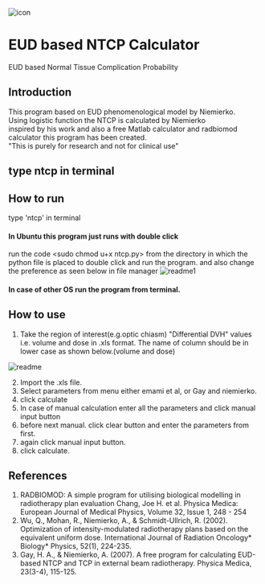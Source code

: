 ![icon](https://user-images.githubusercontent.com/26036836/72178678-6447d280-3409-11ea-9e48-6bb0e41f82db.png)
# EUD based NTCP Calculator
EUD based Normal Tissue Complication Probability
## Introduction
This program based on EUD phenomenological model by Niemierko.\
Using logistic function the NTCP is calculated by Niemierko\
inspired by his work and also a free Matlab calculator and radbiomod calculator this program has been created.\
"This is purely for research and not for clinical use"


## type ntcp in terminal

## How to run
type 'ntcp' in terminal

#### In Ubuntu this program just runs with double click
run the code <sudo chmod u+x ntcp.py> from the directory in which the python file is placed to double click and run the program.
and also change the preference as seen below in file manager
![readme1](https://user-images.githubusercontent.com/26036836/72175217-a10fcb80-3401-11ea-93a5-133efdac63db.png)


#### In case of other OS run the program from terminal.

## How to use
1. Take the region of interest(e.g.optic chiasm) "Differential DVH" values i.e. volume and dose in .xls format. The name of column should be in lower case as shown below.(volume and dose)

![readme](https://user-images.githubusercontent.com/26036836/72164318-79ae0400-33eb-11ea-9239-f1817b7794f4.png)

2. Import the .xls file.
3. Select parameters from menu either emami et al, or Gay and niemierko.
4. click calculate
5. In case of manual calculation enter all the parameters and click manual input button
6. before next manual. click clear button and enter the parameters from first.
7. again click manual input button.
8. click calculate.

## References
1. RADBIOMOD: A simple program for utilising biological modelling in radiotherapy plan evaluation
Chang, Joe H. et al.
Physica Medica: European Journal of Medical Physics, Volume 32, Issue 1, 248 - 254
2. Wu, Q., Mohan, R., Niemierko, A., & Schmidt-Ullrich, R. (2002). Optimization of intensity-modulated radiotherapy plans based on the equivalent uniform dose. International Journal of Radiation Oncology* Biology* Physics, 52(1), 224-235.
3. Gay, H. A., & Niemierko, A. (2007). A free program for calculating EUD-based NTCP and TCP in external beam radiotherapy. Physica Medica, 23(3-4), 115-125.
